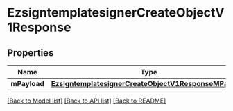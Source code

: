 # EzsigntemplatesignerCreateObjectV1Response

## Properties
Name | Type | Description | Notes
------------ | ------------- | ------------- | -------------
**mPayload** | [**EzsigntemplatesignerCreateObjectV1ResponseMPayload**](EzsigntemplatesignerCreateObjectV1ResponseMPayload.md) |  | 

[[Back to Model list]](../README.md#documentation-for-models) [[Back to API list]](../README.md#documentation-for-api-endpoints) [[Back to README]](../README.md)



